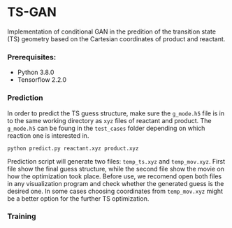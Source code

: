 # TS-GAN
Implementation of conditional GAN in the predition of the transition state (TS) geometry based on the Cartesian coordinates of product and reactant. 

### Prerequisites:
* Python 3.8.0
* Tensorflow 2.2.0

### Prediction
In order to predict the TS guess structure, make sure the `g_mode.h5` file is in to the same working directory as `xyz` files of reactant and product. 
The `g_mode.h5` can be foung in the `test_cases` folder depending on which reaction one is interested in.

    python predict.py reactant.xyz product.xyz
    
Prediction script will generate two files: `temp_ts.xyz` and `temp_mov.xyz`. First file show the final guess structure, while the second file show the movie on how the optimization took place. Before use, we recomend open both files in any visualization program and check whether the generated guess is the desired one. In some cases choosing coordinates from `temp_mov.xyz` might be a better option for the further TS optimization. 

### Training


